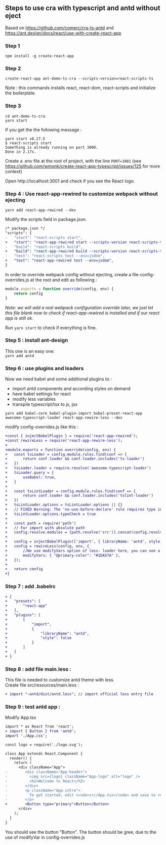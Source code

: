 ## Steps to use cra with typescript and antd without eject

Based on https://github.com/comerc/cra-ts-antd and https://ant.design/docs/react/use-with-create-react-app

### Step 1

```
npm install -g create-react-app
```

### Step 2

```
create-react-app ant-demo-ts-cra --scripts-version=react-scripts-ts
```

Note : this commands installs react, react-dom, react-scripts and initialize the boilerplate.

### Step 3

```
cd ant-demo-ts-cra
yarn start
```

If you get the the following message :  

```
yarn start v0.27.5
$ react-scripts start
Something is already running on port 3000.
Done in 2.17s.
```

Create a .env file at the root of project, with the line `PORT=3001`
(see https://github.com/wmonk/create-react-app-typescript/issues/125 for more context)

Open http://localhost:3001 and check if you see the React logo.


### Step 4 : Use react-app-rewired to customize webpack without ejecting

```
yarn add react-app-rewired --dev
```

Modify the scripts field in package.json.

```diff
/* package.json */
"scripts": {
-   "start": "react-scripts start",
+   "start": "react-app-rewired start --scripts-version react-scripts-ts",
-   "build": "react-scripts build",
+   "build": "react-app-rewired build --scripts-version react-scripts-ts",
-   "test": "react-scripts test --env=jsdom",
+   "test": "react-app-rewired test --env=jsdom",
}
```

In order to override webpack config without ejecting, create a file config-overrides.js at the root and edit as following : 

```ts
module.exports = function override(config, env) {
	return config
}
```

*Note: we will add a real webpack configuration override later, we just let this file blank now to check if react-app-rewired is installed and if our react app is still ok.*

Run `yarn start` to check if everything is fine.

### Step 5 : install ant-design

This one is an easy one:  
`yarn add antd`

### Step 6 : use plugins and loaders

Now we need babel and some additional plugins to : 
- import antd components and according styles on demand
- have babel settings for react
- modify less variables
- transpile typescript/tsx to js, jsx

```
yarn add babel-core babel-plugin-import babel-preset-react-app awesome-typescript-loader react-app-rewire-less --dev
```

modify config-overrides.js like this : 

```diff
+const { injectBabelPlugin } = require('react-app-rewired');
+const rewireLess = require('react-app-rewire-less');
+
+module.exports = function override(config, env) {
+	const tsLoader = config.module.rules.find(conf => {
+		return conf.loader && conf.loader.includes('ts-loader')
+	})
+	tsLoader.loader = require.resolve('awesome-typescript-loader')
+	tsLoader.query = {
+		useBabel: true,
+	}
+
+	const tsLintLoader = config.module.rules.find(conf => {
+		return conf.loader && conf.loader.includes('tslint-loader')
+	})
+	tsLintLoader.options = tsLintLoader.options || {}
+	// FIXED Warning: The 'no-use-before-declare' rule requires type infomation.
+	tsLintLoader.options.typeCheck = true
+
+	const path = require('path')
+	// For import with absolute path
+	config.resolve.modules = [path.resolve('src')].concat(config.resolve.modules)
+
+	config = injectBabelPlugin(['import', { libraryName: 'antd', style: true }], config);  // +change importing css to less
+	config = rewireLess(config, env, {
+		//We use modifyVars option of less- loader here, you can see a green button rendered on the +page after reboot start server.
+		modifyVars: { "@primary-color": "#1DA57A" },
+	});
+
+	return config
+}
```

### Step 7 : add .babelrc

```diff
+ {
+ 	"presets": [
+ 		"react-app"
+ 	],
+ 	"plugins": [
+ 		[
+ 			"import",
+ 			{
+ 				"libraryName": "antd",
+ 				"style": false
+ 			}
+ 		]
+ 	]
+ }
```

### Step 8 : add file main.less : 

This file is needed to customize antd theme with less.  
Create file src/resources/main.less : 
```diff
+ import "~antd/dist/antd.less"; // import official less entry file
```


### Step 9 : test antd app : 

Modify App.tsx

```diff
import * as React from 'react';
+ import { Button } from 'antd';
import './App.css';

const logo = require('./logo.svg');

class App extends React.Component {
  render() {
    return (
      <div className="App">
-        <div className="App-header">
-          <img src={logo} className="App-logo" alt="logo" />
-          <h2>Welcome to React</h2>
-        </div>
-        <p className="App-intro">
-          To get started, edit <code>src/App.tsx</code> and save to reload.
-        </p>
+        <Button type="primary">Button</Button>
      </div>
    );
  }
}
```

You should see the button "Button".
The button should be gree, due to the use of modifyVar in config-overrides.js 
